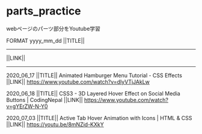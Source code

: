 # parts_practice
webページのパーツ部分をYoutube学習

FORMAT
yyyy_mm_dd
||TITLE||
********
||LINK||
*********

2020_06_17
||TITLE||
Animated Hamburger Menu Tutorial - CSS Effects
||LINK||
https://www.youtube.com/watch?v=dIyVTjJAkLw

2020_06_18
||TITLE||
CSS3 - 3D Layered Hover Effect on Social Media Buttons | CodingNepal
||LINK||
https://www.youtube.com/watch?v=gYErZW-N-Y0

2020_07_03
||TITLE||
Active Tab Hover Animation with Icons | HTML & CSS
||LINK||
https://youtu.be/8mNZid-KXkY

